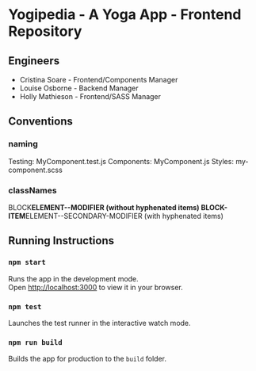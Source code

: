 # Yogipedia - A Yoga App - Frontend Repository

## Engineers

- Cristina Soare - Frontend/Components Manager
- Louise Osborne - Backend Manager
- Holly Mathieson - Frontend/SASS Manager

## Conventions

### naming

Testing: MyComponent.test.js Components: MyComponent.js Styles:
my-component.scss

### classNames

BLOCK**ELEMENT--MODIFIER (without hyphenated items)
BLOCK-ITEM**ELEMENT--SECONDARY-MODIFIER (with hyphenated items)

## Running Instructions

### `npm start`

Runs the app in the development mode.\
Open [http://localhost:3000](http://localhost:3000) to view it in your browser.

### `npm test`

Launches the test runner in the interactive watch mode.

### `npm run build`

Builds the app for production to the `build` folder.
